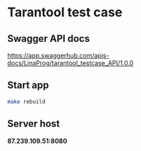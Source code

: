# Tarantool test case

## Swagger API docs 

https://app.swaggerhub.com/apis-docs/LinaProg/tarantool_testcase_API/1.0.0

## Start app

```bash
make rebuild 
```

## Server host
**87.239.109.51:8080**